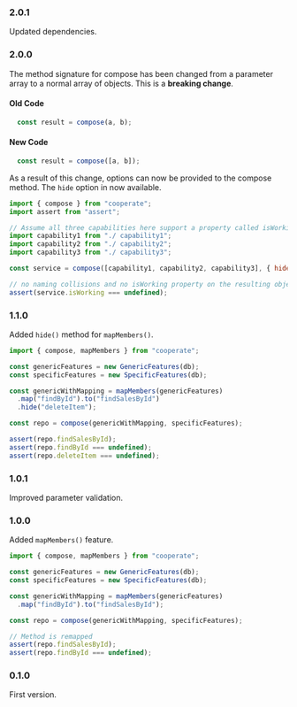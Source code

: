 ### 2.0.1

Updated dependencies.

### 2.0.0

The method signature for compose has been changed from a parameter array to a normal array of objects. This is a **breaking change**. 

#### Old Code

```js
  const result = compose(a, b);
```

#### New Code

```js
  const result = compose([a, b]);
```

As a result of this change, options can now be provided to the compose method. The ```hide``` option in now available.

```js
import { compose } from "cooperate";
import assert from "assert";

// Assume all three capabilities here support a property called isWorking.
import capability1 from "./ capability1";
import capability2 from "./ capability2"; 
import capability3 from "./ capability3";

const service = compose([capability1, capability2, capability3], { hide: ["isWorking"] });

// no naming collisions and no isWorking property on the resulting object
assert(service.isWorking === undefined);
```


### 1.1.0

Added ```hide()``` method for ```mapMembers()```.

```js
import { compose, mapMembers } from "cooperate";

const genericFeatures = new GenericFeatures(db);
const specificFeatures = new SpecificFeatures(db);

const genericWithMapping = mapMembers(genericFeatures)
  .map("findById").to("findSalesById")
  .hide("deleteItem");

const repo = compose(genericWithMapping, specificFeatures);

assert(repo.findSalesById);
assert(repo.findById === undefined);
assert(repo.deleteItem === undefined);
```
### 1.0.1

Improved parameter validation.

### 1.0.0

Added ```mapMembers()``` feature.

```js
import { compose, mapMembers } from "cooperate";

const genericFeatures = new GenericFeatures(db);
const specificFeatures = new SpecificFeatures(db);

const genericWithMapping = mapMembers(genericFeatures)
  .map("findById").to("findSalesById");

const repo = compose(genericWithMapping, specificFeatures);

// Method is remapped
assert(repo.findSalesById);
assert(repo.findById === undefined);
```
### 0.1.0

First version.
